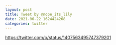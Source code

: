 ```yaml
--- 
layout: post 
title: Tweet by @nope_its_lily 
date: 2021-06-22 1624424268 
categories: twitter 
--- 
```

https://twitter.com/o/status/1407563495747379201